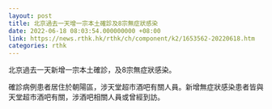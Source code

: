 ```yaml
---
layout: post
title: 北京過去一天增一宗本土確診及8宗無症狀感染
date: 2022-06-18 08:03:54.000000000 +08:00
link: https://news.rthk.hk/rthk/ch/component/k2/1653562-20220618.htm
categories: rthk
---
```


北京過去一天新增一宗本土確診，及8宗無症狀感染。

確診病例患者居住於朝陽區，涉天堂超市酒吧有關人員。新增無症狀感染患者皆與天堂超市酒吧有關，涉酒吧相關人員或曾經到訪。
